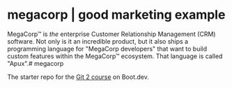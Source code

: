# megacorp | good marketing example

MegaCorp™ is _the_ enterprise Customer Relationship Management (CRM) software. Not only is it an incredible product, but it also ships a programming language for "MegaCorp developers" that want to build custom features within the MegaCorp™ ecosystem. That language is called "Apux".# megacorp

The starter repo for the [Git 2 course](https://www.boot.dev/learn/learn-git-2) on Boot.dev.

